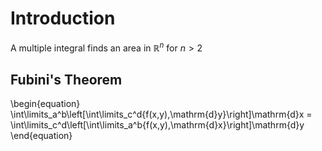 # Introduction

A multiple integral finds an area in $\mathbb{R}^n$ for $n>2$

## Fubini's Theorem
\begin{equation}
\int\limits_a^b\left[\int\limits_c^d{f(x,y)\,\mathrm{d}y}\right]\mathrm{d}x = \int\limits_c^d\left[\int\limits_a^b{f(x,y)\,\mathrm{d}x}\right]\mathrm{d}y
\end{equation}
